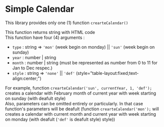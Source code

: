 # Simple Calendar


This library provides only one (1) function `crearteCalendar()`

This function returns string with HTML code  
This function have four (4) arguments :
- `type` : string => `'mon'` (week begin on monday) || `'sun'` (week begin on sunday)
- `year` : number | string
- `month` : number | string (must be represented as number from 0 to 11 for Jan to Dec respec.)
- `style` : string => `'none'` || `'def'` (style="table-layout:fixed;text-align:center;")

For example, function `crearteCalendar('sun', currentYear, 1, 'def');` creates a calendar with February month of current year with week starting on sunday (with deafult style)  
Also, parameters can be omitted entirely or particularly. In that case function's parameters will be deafult (function `crearteCalendar('mon');` will creates a calendar with current month and current year with week starting on monday (with deafult (`'def'` is deafult style) style))